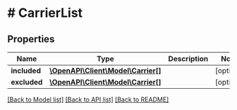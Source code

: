 # # CarrierList

## Properties

Name | Type | Description | Notes
------------ | ------------- | ------------- | -------------
**included** | [**\OpenAPI\Client\Model\Carrier[]**](Carrier.md) |  | [optional] 
**excluded** | [**\OpenAPI\Client\Model\Carrier[]**](Carrier.md) |  | [optional] 

[[Back to Model list]](../../README.md#documentation-for-models) [[Back to API list]](../../README.md#documentation-for-api-endpoints) [[Back to README]](../../README.md)


